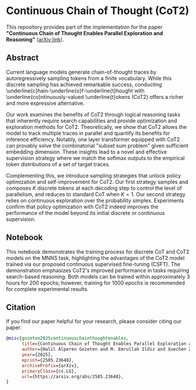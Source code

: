 # Continuous Chain of Thought (CoT2)
This repository provides part of the implementation for the paper **"Continuous Chain of Thought Enables Parallel Exploration and Reasoning"** ([arXiv link](https://arxiv.org/abs/2505.23648)).

## Abstract

Current language models generate chain-of-thought traces by autoregressively sampling tokens from a finite vocabulary. While this discrete sampling has achieved remarkable success, conducting \underline{c}hain-\underline{o}f-\underline{t}hought with \underline{co}ntinuously-valued \underline{t}okens (CoT2) offers a richer and more expressive alternative. 

Our work examines the benefits of CoT2 through logical reasoning tasks that inherently require search capabilities and provide optimization and exploration methods for CoT2. Theoretically, we show that CoT2 allows the model to track multiple traces in parallel and quantify its benefits for inference efficiency. Notably, one layer transformer equipped with CoT2 can provably solve the combinatorial "subset sum problem" given sufficient embedding dimension. These insights lead to a novel and effective supervision strategy where we match the softmax outputs to the empirical token distributions of a set of target traces. 

Complementing this, we introduce sampling strategies that unlock policy optimization and self-improvement for CoT2. Our first strategy samples and composes $K$ discrete tokens at each decoding step to control the level of parallelism, and reduces to standard CoT when $K=1$. Our second strategy relies on continuous exploration over the probability simplex. Experiments confirm that policy optimization with CoT2 indeed improves the performance of the model beyond its initial discrete or continuous supervision.

## Notebook

This notebook demonstrates the training process for discrete CoT and CoT2 models on the MNNS task, highlighting the advantages of the CoT2 model trained via our proposed continuous supervised fine-tuning (CSFT). The demonstration emphasizes CoT2's improved performance in tasks requiring search-based reasoning. Both models can be trained within approximately 3 hours for 200 epochs; however, training for 1000 epochs is recommended for complete experimental results.

## Citation
If you find our paper helpful for your research, please consider citing our paper:

```bibtex
@misc{gozeten2025continuouschainthoughtenables,
      title={Continuous Chain of Thought Enables Parallel Exploration and Reasoning}, 
      author={Halil Alperen Gozeten and M. Emrullah Ildiz and Xuechen Zhang and Hrayr Harutyunyan and Ankit Singh Rawat and Samet Oymak},
      year={2025},
      eprint={2505.23648},
      archivePrefix={arXiv},
      primaryClass={cs.LG},
      url={https://arxiv.org/abs/2505.23648}, 
}
```
